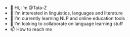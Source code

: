 - 👋 Hi, I’m @Tata-Z
- 👀 I’m interested in linguistics, languages and literature
- 🌱 I’m currently learning NLP and online education tools
- 💞️ I’m looking to collaborate on language learning stuff
- 📫 How to reach me 

<!---
Tata-Z/Tata-Z is a ✨ special ✨ repository because its `README.md` (this file) appears on your GitHub profile.
You can click the Preview link to take a look at your changes.
--->
